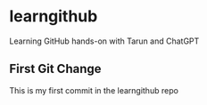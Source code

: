# learngithub
Learning GitHub hands-on with Tarun and ChatGPT

## First Git Change
This is my first commit in the learngithub repo
